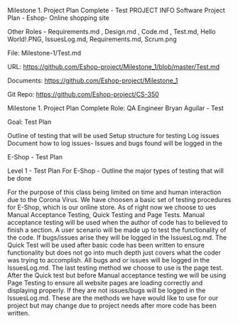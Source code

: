 Milestone 1. Project Plan Complete - Test PROJECT INFO Software Project Plan - Eshop- Online shopping site

Other Roles - Requirements.md , Design.md , Code.md , Test.md, Hello World!.PNG, IssuesLog.md, Requirements.md, Scrum.png

File: Milestone-1/Test.md

URL: https://github.com/Eshop-project/Milestone_1/blob/master/Test.md

Documents: https://github.com/Eshop-project/Milestone_1

Git Repo: https://github.com/Eshop-project/CS-350

Milestone 1. Project Plan Complete Role: QA Engineer Bryan Aguilar - Test

Goal: Test Plan

Outline of testing that will be used Setup structure for testing Log issues Document how to log issues- Issues and bugs found will be logged in the

E-Shop - Test Plan

Level 1 - Test Plan For E-Shop - Outline the major types of testing that will be done

For the purpose of this class being limited on time and human interaction due to the Corona Virus. We have choosen a basic set of testing procedures for E-Shop, which is our online store. As of right now we choose to ues Manual Acceptance Testing, Quick Testing and Page Tests. Manual acceptance testing will be used when the author of code has to believed to finish a section. A user scenario will be made up to test the functionality of the code. If bugs/issues arise they will be logged in the IssuesLog.md. The Quick Test will be used after basic code has been written to ensure functionality but does not go into much depth just covers what the coder was trying to accomplish. All bugs and or issues will be logged in the IssuesLog.md. The last testing method we choose to use is the page test. After the Quick test but before Manual acceptance testing we will be using Page Testing to ensure all website pages are loading correctly and displaying properly. If they are not issues/bugs will be logged in the IssuesLog.md. These are the methods we have would like to use for our project but may change due to project needs after more code has been written.
